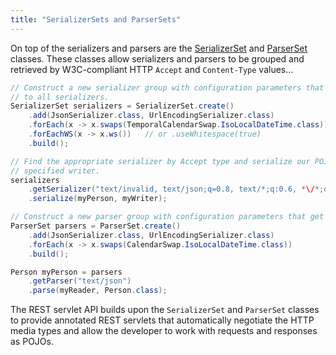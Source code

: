 ```yaml
---
title: "SerializerSets and ParserSets"
---
```


On top of the serializers and parsers are the [SerializerSet]({{API_DOCS}}/org/apache/juneau/serializer/SerializerSet.html) and [ParserSet]({{API_DOCS}}/org/apache/juneau/parser/ParserSet.html) classes.
These classes allow serializers and parsers to be grouped and retrieved by W3C-compliant HTTP `Accept` and `Content-Type` values...

```java
// Construct a new serializer group with configuration parameters that get applied
// to all serializers.
SerializerSet serializers = SerializerSet.create()
    .add(JsonSerializer.class, UrlEncodingSerializer.class)
    .forEach(x -> x.swaps(TemporalCalendarSwap.IsoLocalDateTime.class))
    .forEachWS(x -> x.ws())   // or .useWhitespace(true)
    .build();

// Find the appropriate serializer by Accept type and serialize our POJO to the
// specified writer.
serializers
    .getSerializer("text/invalid, text/json;q=0.8, text/*;q:0.6, *\/*;q=0.0")
    .serialize(myPerson, myWriter);

// Construct a new parser group with configuration parameters that get applied to all parsers.
ParserSet parsers = ParserSet.create()
    .add(JsonSerializer.class, UrlEncodingSerializer.class)
    .forEach(x -> x.swaps(CalendarSwap.IsoLocalDateTime.class))
    .build();

Person myPerson = parsers
    .getParser("text/json")
    .parse(myReader, Person.class);
```

The REST servlet API builds upon the `SerializerSet` and `ParserSet` classes to provide annotated REST servlets that automatically negotiate the HTTP media types and allow the developer to work with requests and responses as POJOs.
